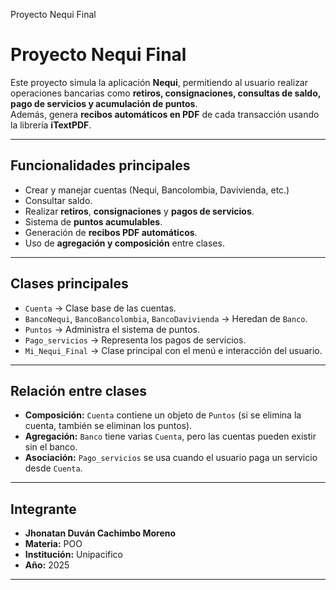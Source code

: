 Proyecto Nequi Final



# Proyecto Nequi Final

Este proyecto simula la aplicación **Nequi**, permitiendo al usuario realizar operaciones bancarias como **retiros, consignaciones, consultas de saldo, pago de servicios y acumulación de puntos**.  
Además, genera **recibos automáticos en PDF** de cada transacción usando la librería **iTextPDF**.

---

## Funcionalidades principales

- Crear y manejar cuentas (Nequi, Bancolombia, Davivienda, etc.)
- Consultar saldo.
- Realizar **retiros**, **consignaciones** y **pagos de servicios**.
- Sistema de **puntos acumulables**.
- Generación de **recibos PDF automáticos**.
- Uso de **agregación y composición** entre clases.

---

## Clases principales

- `Cuenta` → Clase base de las cuentas.
- `BancoNequi`, `BancoBancolombia`, `BancoDavivienda` → Heredan de `Banco`.
- `Puntos` → Administra el sistema de puntos.
- `Pago_servicios` → Representa los pagos de servicios.
- `Mi_Nequi_Final` → Clase principal con el menú e interacción del usuario.

---

## Relación entre clases

- **Composición:** `Cuenta` contiene un objeto de `Puntos` (si se elimina la cuenta, también se eliminan los puntos).
- **Agregación:** `Banco` tiene varias `Cuenta`, pero las cuentas pueden existir sin el banco.
- **Asociación:** `Pago_servicios` se usa cuando el usuario paga un servicio desde `Cuenta`.

---

##  Integrante

- **Jhonatan Duván Cachimbo Moreno**
- **Materia:**  POO
- **Institución:** Unipacifico
- **Año:** 2025

---


